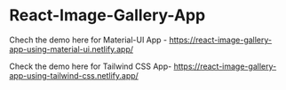 # React-Image-Gallery-App
Chech the demo here for Material-UI App - https://react-image-gallery-app-using-material-ui.netlify.app/

Check the demo here for Tailwind CSS App-  https://react-image-gallery-app-using-tailwind-css.netlify.app/
